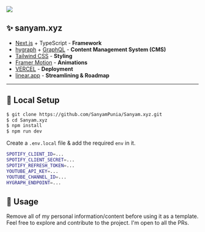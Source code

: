 <a href="https://www.sanyam.xyz/"><img src="https://img.shields.io/badge/website-000000?style=for-the-badge&logo=About.me&logoColor=white" /></a>

## ✨ sanyam.xyz

- [Next.js](https://nextjs.org/) + TypeScript - **Framework**
- [hygraph](https://hygraph.com/) + [GraphQL](https://graphql.org/) - **Content Management System (CMS)**
- [Tailwind CSS](https://tailwindcss.com/) - **Styling**
- [Framer Motion](https://www.framer.com/motion/) - **Animations**
- [VERCEL](https://vercel.com/) - **Deployment**
- [linear.app](https://linear.app/) - **Streamlining & Roadmap**

<hr />

## 🔬 Local Setup

```bash
$ git clone https://github.com/SanyamPunia/Sanyam.xyz.git
$ cd Sanyam.xyz
$ npm install
$ npm run dev
```

Create a `.env.local` file & add the required `env` in it.

```bash
SPOTIFY_CLIENT_ID=...
SPOTIFY_CLIENT_SECRET=...
SPOTIFY_REFRESH_TOKEN=...
YOUTUBE_API_KEY=...
YOUTUBE_CHANNEL_ID=...
HYGRAPH_ENDPOINT=...
```

## 📃 Usage
Remove all of my personal information/content before using it as a template. Feel free to explore and contribute to the project. I'm open to all the PRs.